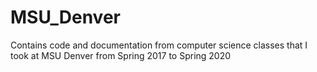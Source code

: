 # MSU_Denver
Contains code and documentation from computer science classes that I took at MSU Denver from Spring 2017 to Spring 2020
